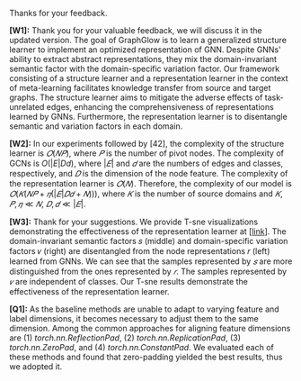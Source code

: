 Thanks for your feedback.

**[W1]:** Thank you for your valuable feedback, we will discuss it in the updated version. The goal of GraphGlow is to learn a generalized structure learner to implement an optimized representation of GNN. Despite GNNs' ability to extract abstract representations, they mix the domain-invariant semantic factor with the domain-specific variation factor. Our framework consisting of a structure learner and a representation learner in the context of meta-learning facilitates knowledge transfer from source and target graphs. The structure learner aims to mitigate the adverse effects of task-unrelated edges, enhancing the comprehensiveness of representations learned by GNNs. Furthermore, the representation learner is to disentangle semantic and variation factors in each domain.

**[W2]:** In our experiments followed by [42], the complexity of the structure learner is $𝑂(𝑁𝑃)$, where $𝑃$ is the number of pivot nodes. The complexity of GCNs is $O(|E|Dd)$, where $|𝐸|$ and $𝑑$ are the numbers of edges and classes, respectively, and $𝐷$ is the dimension of the node feature. The complexity of the representation learner is $𝑂(𝑁)$. Therefore, the complexity of our model is $𝑂(𝐾(𝑁𝑃+𝜂(|𝐸|𝐷𝑑+𝑁)))$, where $𝐾$ is the number of source domains and $𝐾,𝑃,𝜂 ≪ 𝑁$, $𝐷,𝑑≪|𝐸|$.

**[W3]:** Thank for your suggestions. We provide T-sne visualizations demonstrating the effectiveness of the representation learner at [[link](https://anonymous.4open.science/r/MLDGG_pic-DE35/tsne_graph.jpg)]. The domain-invariant semantic factors 𝑠 (middle) and domain-specific variation factors 𝑣 (right) are disentangled from the node representations 𝑟 (left) learned from GNNs. We can see that the samples represented by $𝑠$ are more distinguished from the ones represented by $𝑟$. The samples represented by $𝑣$ are independent of classes. Our T-sne results demonstrate the effectiveness of the representation learner.

**[Q1]:** As the baseline methods are unable to adapt to varying feature and label dimensions, it becomes necessary to adjust them to the same dimension. Among the common approaches for aligning feature dimensions are (1) *torch.nn.ReflectionPad*, (2) *torch.nn.ReplicationPad*, (3) *torch.nn.ZeroPad*, and (4) *torch.nn.ConstantPad*. We evaluated each of these methods and found that zero-padding yielded the best results, thus we adopted it.
